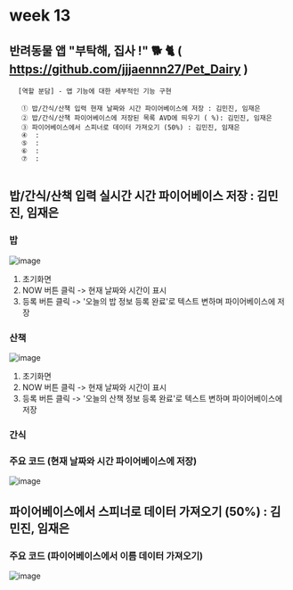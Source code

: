 #  week 13

## 반려동물 앱 "부탁해, 집사 !" 🐕 🐈 ( https://github.com/jjjaennn27/Pet_Dairy )
<pre> <code> [역할 분담] - 앱 기능에 대한 세부적인 기능 구현

   ① 밥/간식/산책 입력 현재 날짜와 시간 파이어베이스에 저장 : 김민진, 임재은
   ② 밥/간식/산책 파이어베이스에 저장된 목록 AVD에 띄우기 ( %): 김민진, 임재은
   ③ 파이어베이스에서 스피너로 데이터 가져오기 (50%) : 김민진, 임재은
   ④  :
   ⑤  :
   ⑥  :
   ⑦  :
  
</code></pre>


## 밥/간식/산책 입력 실시간 시간 파이어베이스 저장 : 김민진, 임재은

### 밥
![image](https://user-images.githubusercontent.com/79950380/120304424-bb09c100-c30a-11eb-9b2f-6fb372f74fe2.png)
1. 초기화면
2. NOW 버튼 클릭 -> 현재 날짜와 시간이 표시
3. 등록 버튼 클릭 -> '오늘의 밥 정보 등록 완료'로 텍스트 변하며 파이어베이스에 저장

### 산책
![image](https://user-images.githubusercontent.com/79950380/120305086-53a04100-c30b-11eb-86ac-21852a0faa18.png)
1. 초기화면
2. NOW 버튼 클릭 -> 현재 날짜와 시간이 표시
3. 등록 버튼 클릭 -> '오늘의 산책 정보 등록 완료'로 텍스트 변하며 파이어베이스에 저장

### 간식

### 주요 코드 (현재 날짜와 시간 파이어베이스에 저장)
![image](https://user-images.githubusercontent.com/79950380/120304037-5e0e0b00-c30a-11eb-9aea-d2c668086455.png)

## 파이어베이스에서 스피너로 데이터 가져오기 (50%) : 김민진, 임재은
### 주요 코드 (파이어베이스에서 이름 데이터 가져오기)
![image](https://user-images.githubusercontent.com/79950380/120305462-bb568c00-c30b-11eb-8172-cfd3ef690165.png)





